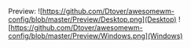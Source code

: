 Preview:
![https://github.com/Dtover/awesomewm-config/blob/master/Preview/Desktop.png](Desktop)
![https://github.com/Dtover/awesomewm-config/blob/master/Preview/Windows.png](Windows)
